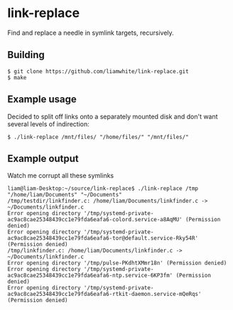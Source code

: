 # link-replace

Find and replace a needle in symlink targets, recursively.

## Building

```
$ git clone https://github.com/liamwhite/link-replace.git
$ make
```

## Example usage

Decided to split off links onto a separately mounted disk and don't want several levels of indirection:

```
$ ./link-replace /mnt/files/ "/home/files/" "/mnt/files/"
```

## Example output

Watch me corrupt all these symlinks

```
liam@liam-Desktop:~/source/link-replace$ ./link-replace /tmp "/home/liam/Documents" "~/Documents"
/tmp/testdir/linkfinder.c: /home/liam/Documents/linkfinder.c -> ~/Documents/linkfinder.c
Error opening directory '/tmp/systemd-private-ac9ac8cae25348439cc1e79fda6eafa6-colord.service-a8AqMU' (Permission denied)
Error opening directory '/tmp/systemd-private-ac9ac8cae25348439cc1e79fda6eafa6-tor@default.service-Rky54R' (Permission denied)
/tmp/linkfinder.c: /home/liam/Documents/linkfinder.c -> ~/Documents/linkfinder.c
Error opening directory '/tmp/pulse-PKdhtXMmr18n' (Permission denied)
Error opening directory '/tmp/systemd-private-ac9ac8cae25348439cc1e79fda6eafa6-ntp.service-6KP3fm' (Permission denied)
Error opening directory '/tmp/systemd-private-ac9ac8cae25348439cc1e79fda6eafa6-rtkit-daemon.service-mQeRqs' (Permission denied)
```
